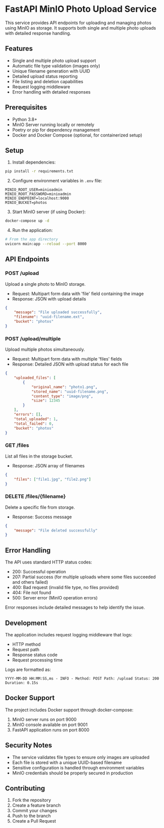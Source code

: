 # FastAPI MinIO Photo Upload Service

This service provides API endpoints for uploading and managing photos using MinIO as storage. It supports both single and multiple photo uploads with detailed response handling.

## Features

- Single and multiple photo upload support
- Automatic file type validation (images only)
- Unique filename generation with UUID
- Detailed upload status reporting
- File listing and deletion capabilities
- Request logging middleware
- Error handling with detailed responses

## Prerequisites

- Python 3.8+
- MinIO Server running locally or remotely
- Poetry or pip for dependency management
- Docker and Docker Compose (optional, for containerized setup)

## Setup

1. Install dependencies:
```bash
pip install -r requirements.txt
```

2. Configure environment variables in `.env` file:
```env
MINIO_ROOT_USER=minioadmin
MINIO_ROOT_PASSWORD=minioadmin
MINIO_ENDPOINT=localhost:9000
MINIO_BUCKET=photos
```

3. Start MinIO server (if using Docker):
```bash
docker-compose up -d
```

4. Run the application:
```bash
# From the app directory
uvicorn main:app --reload --port 8000
```

## API Endpoints

### POST /upload
Upload a single photo to MinIO storage.
- Request: Multipart form data with 'file' field containing the image
- Response: JSON with upload details
```json
{
    "message": "File uploaded successfully",
    "filename": "uuid-filename.ext",
    "bucket": "photos"
}
```

### POST /upload/multiple
Upload multiple photos simultaneously.
- Request: Multipart form data with multiple 'files' fields
- Response: Detailed JSON with upload status for each file
```json
{
    "uploaded_files": [
        {
            "original_name": "photo1.png",
            "stored_name": "uuid-filename.png",
            "content_type": "image/png",
            "size": 12345
        }
    ],
    "errors": [],
    "total_uploaded": 1,
    "total_failed": 0,
    "bucket": "photos"
}
```

### GET /files
List all files in the storage bucket.
- Response: JSON array of filenames
```json
{
    "files": ["file1.jpg", "file2.png"]
}
```

### DELETE /files/{filename}
Delete a specific file from storage.
- Response: Success message
```json
{
    "message": "File deleted successfully"
}
```

## Error Handling

The API uses standard HTTP status codes:
- 200: Successful operation
- 207: Partial success (for multiple uploads where some files succeeded and others failed)
- 400: Bad request (invalid file type, no files provided)
- 404: File not found
- 500: Server error (MinIO operation errors)

Error responses include detailed messages to help identify the issue.

## Development

The application includes request logging middleware that logs:
- HTTP method
- Request path
- Response status code
- Request processing time

Logs are formatted as:
```
YYYY-MM-DD HH:MM:SS,ms - INFO - Method: POST Path: /upload Status: 200 Duration: 0.15s
```

## Docker Support

The project includes Docker support through docker-compose:
1. MinIO server runs on port 9000
2. MinIO console available on port 9001
3. FastAPI application runs on port 8000

## Security Notes

- The service validates file types to ensure only images are uploaded
- Each file is stored with a unique UUID-based filename
- Sensitive configuration is handled through environment variables
- MinIO credentials should be properly secured in production

## Contributing

1. Fork the repository
2. Create a feature branch
3. Commit your changes
4. Push to the branch
5. Create a Pull Request
